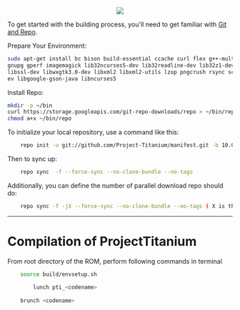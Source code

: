 <p align="center">
<img src="https://i.imgur.com/BE42Ahl.png?1" > 
</p>

To get started with the building process, you'll need to get familiar with [Git and Repo](http://source.android.com/source/using-repo.html).

Prepare Your Environment:

```bash
sudo apt-get install bc bison build-essential ccache curl flex g++-multilib gcc-multilib git
gnupg gperf imagemagick lib32ncurses5-dev lib32readline-dev lib32z1-dev liblz4-tool libncurses5-dev libsdl1.2-dev 
libssl-dev libwxgtk3.0-dev libxml2 libxml2-utils lzop pngcrush rsync schedtool squashfs-tools xsltproc zip zlib1g-d
ev libgoogle-gson-java libncurses5
```

Install Repo:

```bash
mkdir -p ~/bin
curl https://storage.googleapis.com/git-repo-downloads/repo > ~/bin/repo
chmod a+x ~/bin/repo
```

To initialize your local repository, use a command like this:

```bash
    repo init -u git://github.com/Project-Titanium/manifest.git -b 10.0
```

Then to sync up:

```bash
    repo sync  -f --force-sync --no-clone-bundle --no-tags
```

Additionally, you can define the number of parallel download repo should do:

```bash
    repo sync -f -jX --force-sync --no-clone-bundle --no-tags ( X is the number of parallel download repo should do choose depending on your cpu )
```
----------------------------------
 Compilation of ProjectTitanium
 ==================

From root directory of the ROM, perform following commands in terminal


```bash
	source build/envsetup.sh
   
        lunch pti_<codename>
   
	brunch <codename>
```

